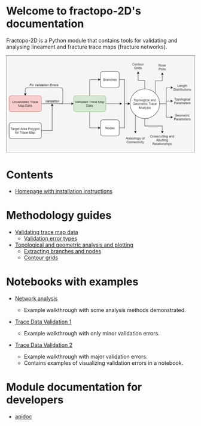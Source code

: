 # Welcome to fractopo-2D's documentation

Fractopo-2D is a Python module that contains tools for validating and analysing
lineament and fracture trace maps (fracture networks).

![Overview of fractopo-2D](imgs/fractopo_2d_diagram.png)

# Contents

* [Homepage with installation instructions](https://github.com/nialov/fractopo)

# Methodology guides

* [Validating trace map data](validation/basics.md)
  * [Validation error types](validation/errors.md)
* [Topological and geometric analysis and plotting](analysis/basics.md)
  * [Extracting branches and nodes](topological_branches_and_nodes.md)
  * [Contour grids](analysis/contour.md)

# Notebooks with examples

* [Network analysis](notebooks/fractopo_network_1)

  * Example walkthrough with some analysis methods demonstrated.

* [Trace Data Validation 1](notebooks/fractopo_validation_1)

  * Example walkthrough with only minor validation errors.

* [Trace Data Validation 2](notebooks/fractopo_validation_2)

  * Example walkthrough with major validation errors.
  * Contains examples of visualizing validation errors in
    a notebook.

# Module documentation for developers

* [apidoc](apidoc/fractopo)

